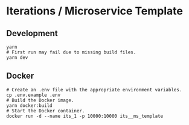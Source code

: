 # Iterations / Microservice Template

## Development

```shell
yarn
# First run may fail due to missing build files.
yarn dev
```

## Docker

```shell
# Create an .env file with the appropriate environment variables.
cp .env.example .env
# Build the Docker image.
yarn docker:build
# Start the Docker container.
docker run -d --name its_1 -p 10000:10000 its__ms_template
```
